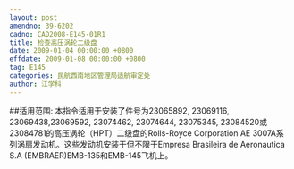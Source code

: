 ```yaml
---
layout: post
amendno: 39-6202
cadno: CAD2008-E145-01R1
title: 检查高压涡轮二级盘
date: 2009-01-04 00:00:00 +0800
effdate: 2009-01-08 00:00:00 +0800
tag: E145
categories: 民航西南地区管理局适航审定处
author: 江学科
---
```


##适用范围:
本指令适用于安装了件号为23065892, 23069116, 23069438,23069592, 23074462, 23074644, 23075345, 23084520或 23084781的高压涡轮（HPT）二级盘的Rolls-Royce Corporation AE 3007A系列涡扇发动机。这些发动机安装于但不限于Empresa Brasileira de Aeronautica S.A (EMBRAER)EMB-135和EMB-145飞机上。


